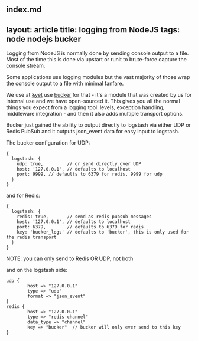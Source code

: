 index.md
---
layout: article
title: logging from NodeJS
tags:  node nodejs bucker
---

Logging from NodeJS is normally done by sending console output to
a file. Most of the time this is done via upstart or runit to
brute-force capture the console stream.

Some applications use logging modules but the vast majority of those
wrap the console output to a file with minimal fanfare.

We use at [&yet](http://andyet.com) use [bucker](https://npmjs.org/package/bucker)
for that - it's a module that was created by us for internal use and
we have open-sourced it.  This gives you all the normal things you expect from
a logging tool: levels, exception handling, middleware integration - and then
it also adds multiple transport options.

Bucker just gained the ability to output directly to logstash via either
UDP or Redis PubSub and it outputs json_event data for easy input to logstash.

The bucker configuration for UDP:

    {
      logstash: {
        udp: true,         // or send directly over UDP
        host: '127.0.0.1', // defaults to localhost
        port: 9999, // defaults to 6379 for redis, 9999 for udp
      }
    }

and for Redis:

    {
      logstash: {
        redis: true,       // send as redis pubsub messages
        host: '127.0.0.1', // defaults to localhost
        port: 6379,        // defaults to 6379 for redis
        key: 'bucker_logs' // defaults to 'bucker', this is only used for the redis transport
      }
    }

NOTE: you can only send to Redis OR UDP, not both

and on the logstash side:

    udp {
            host => "127.0.0.1"
            type => "udp"
            format => "json_event"
    }
    redis {
            host => "127.0.0.1"
            type => "redis-channel"
            data_type => "channel"
            key => "bucker"  // bucker will only ever send to this key
    }
